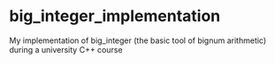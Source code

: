 # big_integer_implementation


My implementation of big_integer (the basic tool of bignum arithmetic) during a university C++ course
